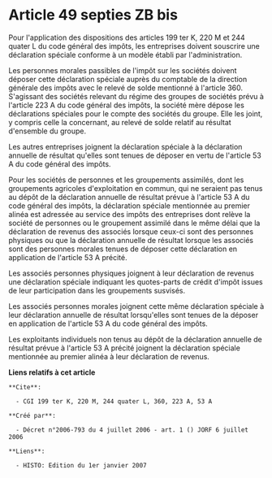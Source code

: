 # Article 49 septies ZB bis

Pour l'application des dispositions des articles 199 ter K, 220 M et 244 quater  L du code général des impôts, les
entreprises doivent souscrire une déclaration spéciale conforme à un modèle établi par l'administration.

Les personnes morales passibles de l'impôt sur les sociétés doivent déposer cette déclaration spéciale auprès du comptable de
la direction générale des impôts avec le relevé de solde mentionné à l'article 360. S'agissant des sociétés relevant du
régime des groupes de sociétés prévu à l'article 223 A du code général des impôts, la société mère dépose les déclarations
spéciales pour le compte des sociétés du groupe. Elle les joint, y compris celle la concernant, au relevé de solde relatif au
résultat d'ensemble du groupe.

Les autres entreprises joignent la déclaration spéciale à la déclaration annuelle de résultat qu'elles sont tenues de déposer
en vertu de l'article 53 A du code général des impôts.

Pour les sociétés de personnes et les groupements assimilés, dont les groupements agricoles d'exploitation en commun, qui ne
seraient pas tenus au dépôt de la déclaration annuelle de résultat prévue à l'article 53 A du code général des impôts, la
déclaration spéciale mentionnée au premier alinéa est adressée au service des impôts des entreprises dont relève la société
de personnes ou le groupement assimilé dans le même délai que la déclaration de revenus des associés lorsque ceux-ci sont des
personnes physiques ou que la déclaration annuelle de résultat lorsque les associés sont des personnes morales tenues de
déposer cette déclaration en application de l'article 53 A précité.

Les associés personnes physiques joignent à leur déclaration de revenus une déclaration spéciale indiquant les quotes-parts
de crédit d'impôt issues de leur participation dans les groupements susvisés.

Les associés personnes morales joignent cette même déclaration spéciale à leur déclaration annuelle de résultat lorsqu'elles
sont tenues de la déposer en application de l'article 53 A du code général des impôts.

Les exploitants individuels non tenus au dépôt de la déclaration annuelle de résultat prévue à l'article 53 A précité
joignent la déclaration spéciale mentionnée au premier alinéa à leur déclaration de revenus.

**Liens relatifs à cet article**

	**Cite**:

	  - CGI 199 ter K, 220 M, 244 quater L, 360, 223 A, 53 A

	**Créé par**:

	  - Décret n°2006-793 du 4 juillet 2006 - art. 1 () JORF 6 juillet 2006

	**Liens**:

	  - HISTO: Edition du 1er janvier 2007
